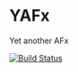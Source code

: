 # YAFx
Yet another AFx

[![Build Status](https://travis-ci.com/temmings/YAFx.svg?token=hz3MgvbSyMTGU12ucucd&branch=master)](https://travis-ci.com/temmings/YAFx)
